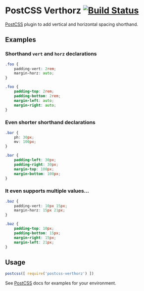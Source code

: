 # PostCSS Verthorz [![Build Status][ci-img]][ci]

[PostCSS] plugin to add vertical and horizontal spacing shorthand.

[PostCSS]: https://github.com/postcss/postcss
[ci-img]:  https://travis-ci.org/davidhemphill/postcss-verthorz.svg
[ci]:      https://travis-ci.org/davidhemphill/postcss-verthorz

## Examples

### Shorthand `vert` and `horz` declarations

```css
.foo {
    padding-vert: 2rem;
    margin-horz: auto;
}
```

```css
.foo {
    padding-top: 2rem;
    padding-bottom: 2rem;
    margin-left: auto;
    margin-right: auto;
}
```

### Even shorter shorthand declarations

```css
.bar {
    ph: 30px;
    mv: 100px;
}
```

```css
.bar {
    padding-left: 30px;
    padding-right: 30px;
    margin-top: 100px;
    margin-bottom: 100px;
}
```

### It even supports multiple values...

```css
.baz {
    padding-vert: 10px 15px;
    margin-horz: 15px 21px;
}
```

```css
.baz {
    padding-top: 10px;
    padding-bottom: 15px;
    margin-right: 15px;
    margin-left: 21px;
}
```

## Usage

```js
postcss([ require('postcss-verthorz') ])
```

See [PostCSS] docs for examples for your environment.